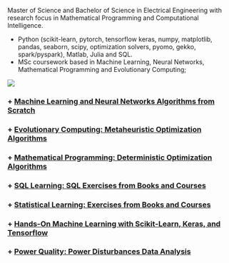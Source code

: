 Master of Science and Bachelor of Science in Electrical Engineering  with research focus in  Mathematical Programming and Computational Intelligence.

- Python (scikit-learn, pytorch, tensorflow keras, numpy, matplotlib, pandas, seaborn, scipy, optimization solvers, pyomo, gekko, spark/pyspark), Matlab, Julia and SQL.
- MSc coursework based in Machine Learning, Neural Networks, Mathematical Programming and Evolutionary Computing;


[<img src="https://img.shields.io/badge/linkedin-%230077B5.svg?&style=for-the-badge&logo=linkedin&logoColor=white" />](https://www.linkedin.com/in/engrafaelpavan/) 


### + [Machine Learning and Neural Networks Algorithms from Scratch](https://github.com/rafaelpavan95/MSc_MachineLearning_DataMining)

### + [Evolutionary Computing: Metaheuristic Optimization Algorithms](https://github.com/rafaelpavan95/Metaheuristic_Optimization)

### + [Mathematical Programming: Deterministic Optimization Algorithms](https://github.com/rafaelpavan95/Optimization_Algorithms)

### + [SQL Learning: SQL Exercises from Books and Courses](https://github.com/rafaelpavan95/SQL_Learning)

### + [Statistical Learning: Exercises from Books and Courses](https://github.com/rafaelpavan95/statistical_learning)

### + [Hands-On Machine Learning with Scikit-Learn, Keras, and Tensorflow](https://github.com/rafaelpavan95/Hands_On_Machine_Learning)

### + [Power Quality: Power Disturbances Data Analysis](https://github.com/rafaelpavan95/statistical_learning)
